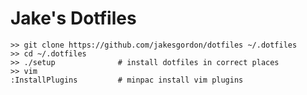 Jake's Dotfiles
===============

    >> git clone https://github.com/jakesgordon/dotfiles ~/.dotfiles
    >> cd ~/.dotfiles
    >> ./setup              # install dotfiles in correct places
    >> vim
    :InstallPlugins         # minpac install vim plugins

